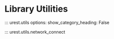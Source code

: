 # Library Utilities

::: urest.utils
    options:
        show_category_heading: False

::: urest.utils.network_connect
